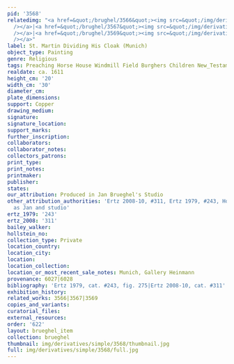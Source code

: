 ```yaml
---
pid: '3568'
relatedimg: "<a href=&quot;/brughel/3566&quot;><img src=&quot;/img/derivatives/simple/3566/thumbnail.jpg&quot;
  /></a>|<a href=&quot;/brughel/3567&quot;><img src=&quot;/img/derivatives/simple/3567/thumbnail.jpg&quot;
  /></a>|<a href=&quot;/brughel/3569&quot;><img src=&quot;/img/derivatives/simple/3569/thumbnail.jpg&quot;
  /></a>"
label: St. Martin Dividing His Cloak (Munich)
object_type: Painting
genre: Religious
tags: Preaching Horse House Windmill Field Burghers Children New_Testament Saint Wagon
realdate: ca. 1611
height_cm: '20'
width_cm: '30'
diameter_cm: 
plate_dimensions: 
support: Copper
drawing_medium: 
signature: 
signature_location: 
support_marks: 
further_inscription: 
collaborators: 
collaborator_notes: 
collectors_patrons: 
print_type: 
print_notes: 
printmaker: 
publisher: 
states: 
our_attribution: Produced in Jan Brueghel's Studio
other_attribution_authorities: 'Ertz 2008-10, #311, Ertz 1979, #243, Honig database
  as Jan and studio'
ertz_1979: '243'
ertz_2008: '311'
bailey_walker: 
hollstein_no: 
collection_type: Private
location_country: 
location_city: 
location: 
location_collection: 
location_or_most_recent_sale_notes: Munich, Gallery Heinmann
provenance: 6027|6028
bibliography: 'Ertz 1979, cat. #243, fig. 275|Ertz 2008-10, cat. #311'
exhibition_history: 
related_works: 3566|3567|3569
copies_and_variants: 
curatorial_files: 
external_resources: 
order: '622'
layout: brueghel_item
collection: brueghel
thumbnail: img/derivatives/simple/3568/thumbnail.jpg
full: img/derivatives/simple/3568/full.jpg
---
```

